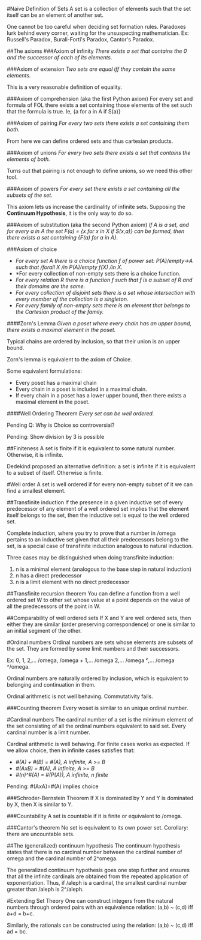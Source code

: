 #Naive Definition of Sets
A set is a collection of elements such that the set itself can be an element of another set.

One cannot be too careful when deciding set formation rules. Paradoxes lurk behind every corner, waiting for the unsuspecting mathematician. Ex: Russell's Paradox, Burali-Forti's Paradox, Cantor's Paradox.

##The axioms
###Axiom of infinity
*There exists a set that contains the 0 and the successor of each of its elements.*

###Axiom of extension
*Two sets are equal iff they contain the same elements.*

This is a very reasonable definition of equality.

###Axiom of comprehension (aka the first Python axiom)
For every set and formula of FOL there exists a set containing those elements of the set such that the formula is true. Ie, {a for a in A if S(a)}

###Axiom of pairing
*For every two sets there exists a set containing them both.*

From here we can define ordered sets and thus cartesian products.

###Axiom of unions
*For every two sets there exists a set that contains the elements of both.*

Turns out that pairing is not enough to define unions, so we need this other tool.

###Axiom of powers
*For every set there exists a set containing all the subsets of the set.*

This axiom lets us increase the cardinality of infinite sets. Supposing the **Continuum Hypothesis**, it is the only way to do so.

###Axiom of substitution (aka the second Python axiom)
*If A is a set, and for every a in A the set F(a) = {x for x in X if S(x,a)} can be formed, then there exists a set containing {F(a) for a in A}.*

###Axiom of choice
* *For every set A there is a choice function f of power set: P(A)\/empty->A such that /forall X /in P(A)\/empty f(X) /in X.*
* *For every collection of non-empty sets there is a choice function.
* *For every relation R there is a function f such that f is a subset of R and their domains are the same.*
* *For every collection of disjoint sets there is a set whose intersection with every member of the collection is a singleton.*
* *For every family of non-empty sets there is an element that belongs to the Cartesian product of the family.*

####Zorn's Lemma
*Given a poset where every chain has an upper bound, there exists a maximal element in the poset.*

Typical chains are ordered by inclusion, so that their union is an upper bound.

Zorn's lemma is equivalent to the axiom of Choice.

Some equivalent formulations:
* Every poset has a maximal chain
* Every chain in a poset is included in a maximal chain.
* If every chain in a poset has a lower upper bound, then there exists a maximal element in the poset.

####Well Ordering Theorem
*Every set can be well ordered.*

Pending Q: Why is Choice so controversial?

Pending: Show division by 3 is possible

##Finiteness
A set is finite if it is equivalent to some natural number. Otherwise, it is infinite.

Dedekind proposed an alternative definition: a set is infinite if it is equivalent to a subset of itself. Otherwise is finite.

#Well order
A set is well ordered if for every non-empty subset of it we can find a smallest element.

##Transfinite induction
If the presence in a given inductive set of every predecessor of any element of a well ordered set implies that the element itself belongs to the set, then the inductive set is equal to the well ordered set.

Complete induction, where you try to prove that a number in /omega pertains to an inductive set given that all their predecessors belong to the set, is a special case of transfinite induction analogous to natural induction.

Three cases may be distinguished when doing transfinite induction:
1. n is a minimal element (analogous to the base step in natural induction)
2. n has a direct predecessor
3. n is a limit element with no direct predecessor

##Transfinite recursion theorem
You can define a function from a well ordered set W to other set whose value at a point depends on the value of all the predecessors of the point in W.

##Comparability of well ordered sets
If X and Y are well ordered sets, then either they are similar (order preserving correspondence) or one is similar to an initial segment of the other.

#Ordinal numbers
Ordinal numbers are sets whose elements are subsets of the set.
They are formed by some limit numbers and their successors.

Ex: 0, 1, 2,... /omega, /omega + 1,... /omega 2,... /omega ²,... /omega ^/omega.

Ordinal numbers are naturally ordered by inclusion, which is equivalent to belonging and continuation in them.

Ordinal arithmetic is not well behaving. Commutativity fails.

###Counting theorem
Every woset is similar to an unique ordinal number.

#Cardinal numbers
The cardinal number of a set is the minimum element of the set consisting of all the ordinal numbers equivalent to said set. Every cardinal number is a limit number.

Cardinal arithmetic is well behaving. For finite cases works as expected. If we allow choice, then in infinite cases satisfies that:
* *#(A) + #(B) = #(A), A infinite, A >= B*
* *#(AxB) = #(A), A infinite, A >= B*
* *#(n)^#(A) = #(P(A)), A infinite, n finite*

Pending: #(AxA)=#(A) implies choice

###Schroder-Bernstein Theorem
If X is dominated by Y and Y is dominated by X, then X is similar to Y.

###Countability
A set is countable if it is finite or equivalent to /omega.

###Cantor's theorem
No set is equivalent to its own power set. Corollary: there are uncountable sets.

##The (generalized) continuum hypothesis
The continuum hypothesis states that there is no cardinal number between the cardinal number of omega and the cardinal number of 2^omega.

The generalized continuum hypothesis goes one step further and ensures that all the infinite cardinals are obtained from the repeated application of exponentiation. Thus, if /aleph is a cardinal, the smallest cardinal number greater than /aleph is 2^/aleph.


#Extending Set Theory
One can construct integers from the natural numbers through ordered pairs with an equivalence relation: (a,b) ~ (c,d) iff a+d = b+c.

Similarly, the rationals can be constructed using the relation: (a,b) ~ (c,d) iff ad = bc.
